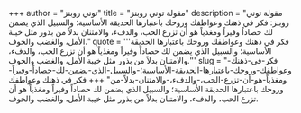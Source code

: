 +++
author = "توني روبنز"
title = "مقولة توني روبنز"
description = "مقولة توني روبنز: فكر في ذهنك وعواطفك وروحك باعتبارها الحديقة الأساسية؛ والسبيل الذي يضمن لك حصاداً وفيراً ومغذياً هو أن تزرع الحب، والدفء، والامتنان بدلاً من بذور مثل خيبة الأمل، والغضب والخوف."
quote = '''فكر في ذهنك وعواطفك وروحك باعتبارها الحديقة الأساسية؛ والسبيل الذي يضمن لك حصاداً وفيراً ومغذياً هو أن تزرع الحب، والدفء، والامتنان بدلاً من بذور مثل خيبة الأمل، والغضب والخوف.'''
slug = "فكر-في-ذهنك-وعواطفك-وروحك-باعتبارها-الحديقة-الأساسية؛-والسبيل-الذي-يضمن-لك-حصاداً-وفيراً-ومغذياً-هو-أن-تزرع-الحب،-والدفء،-والامتنان-بدلاً-من"
+++
فكر في ذهنك وعواطفك وروحك باعتبارها الحديقة الأساسية؛ والسبيل الذي يضمن لك حصاداً وفيراً ومغذياً هو أن تزرع الحب، والدفء، والامتنان بدلاً من بذور مثل خيبة الأمل، والغضب والخوف.
